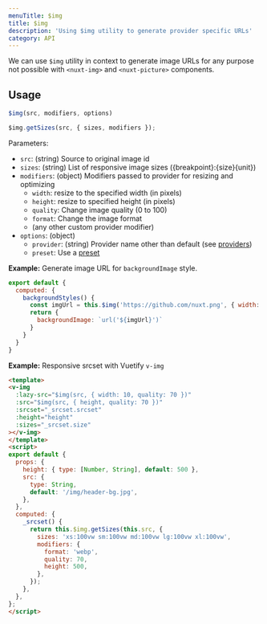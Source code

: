 ```yaml
---
menuTitle: $img
title: $img
description: 'Using $img utility to generate provider specific URLs'
category: API
---
```


We can use `$img` utility in context to generate image URLs for any purpose not possible with `<nuxt-img>` and `<nuxt-picture>` components.

## Usage

```js
$img(src, modifiers, options)
```

```js
$img.getSizes(src, { sizes, modifiers });
```

Parameters:

- `src`: (string) Source to original image id
- `sizes`: (string) List of responsive image sizes ({breakpoint}:{size}{unit})
- `modifiers`: (object) Modifiers passed to provider for resizing and optimizing
  - `width`: resize to the specified width (in pixels)
  - `height`: resize to specified height (in pixels)
  - `quality`: Change image quality (0 to 100)
  - `format`: Change the image format
  - (any other custom provider modifier)
- `options`: (object)
  - `provider`: (string) Provider name other than default (see [providers](https://image.nuxtjs.org/api/options#providers))
  - `preset`: Use a [preset](/api/options#presets)

**Example:** Generate image URL for `backgroundImage` style.

```js
export default {
  computed: {
    backgroundStyles() {
      const imgUrl = this.$img('https://github.com/nuxt.png', { width: 100 })
      return {
        backgroundImage: `url('${imgUrl}')`
      }
    }
  }
}
```

**Example:** Responsive srcset with Vuetify `v-img`

```html
<template>
<v-img
  :lazy-src="$img(src, { width: 10, quality: 70 })"
  :src="$img(src, { height, quality: 70 })"
  :srcset="_srcset.srcset"
  :height="height"
  :sizes="_srcset.size"
></v-img>
</template>
<script>
export default {
  props: {
    height: { type: [Number, String], default: 500 },
    src: {
      type: String,
      default: '/img/header-bg.jpg',
    },
  },
  computed: {
    _srcset() {
      return this.$img.getSizes(this.src, {
        sizes: 'xs:100vw sm:100vw md:100vw lg:100vw xl:100vw',
        modifiers: {
          format: 'webp',
          quality: 70,
          height: 500,
        },
      });
    },
  },
};
</script>
```
